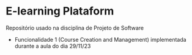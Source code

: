 # E-learning Plataform
Repositório usado na disciplina de Projeto de Software 

- Funcionalidade 1 (Course Creation and Management) implementada durante a aula do dia 29/11/23
